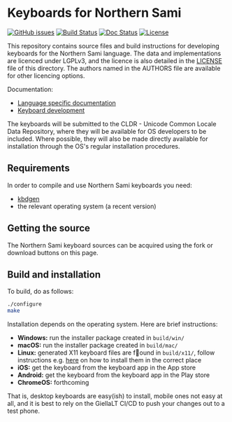 # Keyboards for Northern Sami

[![GitHub issues](https://img.shields.io/github/issues-raw/giellalt/keyboard-sme)](https://github.com/giellalt/keyboard-sme/issues)
[![Build Status](https://github.com/giellalt/keyboard-sme/workflows/Build%20Keyboards/badge.svg)](https://github.com/giellalt/keyboard-sme/actions)
[![Doc Status](https://github.com/giellalt/keyboard-sme/workflows/Build%20Docs/badge.svg)](https://github.com/giellalt/keyboard-sme/actions)
[![License](https://img.shields.io/github/license/giellalt/keyboard-sme)](https://github.com/giellalt/keyboard-sme/blob/main/LICENSE)

This repository contains source files and build instructions for
developing keyboards for the Northern Sami language. The data and
implementations are licenced under LGPLv3, and the licence is
also detailed in the [LICENSE](LICENSE) file of this directory. The authors named
in the AUTHORS file are available for other licencing options.

Documentation:

- [Language specific documentation](https://giellalt.github.io/keyboard-sme)
- [Keyboard development](https://giellalt.github.io/keyboards/Overview.html)

The keyboards will be submitted to the CLDR - Unicode Common Locale Data
Repository, where they will be available for OS developers to be
included. Where possible, they will also be made directly available for
installation through the OS's regular installation procedures.

## Requirements

In order to compile and use Northern Sami keyboards you need:

- [kbdgen](https://github.com/divvun/kbdgen)
- the relevant operating system (a recent version)

## Getting the source

The Northern Sami keyboard sources can be acquired using the fork or download
buttons on this page.

## Build and installation

To build, do as follows:

```sh
./configure
make
```

Installation depends on the operating system. Here are brief instructions:

- __Windows:__ run the installer package created in `build/win/`
- __macOS:__ run the installer package created in `build/mac/`
- __Linux:__ generated X11 keyboard files are found in `build/x11/`, follow
  instructions e.g.
  [here](https://paulguerin.medium.com/install-an-additional-keyboard-layout-on-x11-58e53aaef1e4)
  on how to install them in the correct place
- __iOS:__ get the keyboard from the keyboard app in the App store
- __Android:__ get the keyboard from the keyboard app in the Play store
- __ChromeOS:__ forthcoming

That is, desktop keyboards are easy(ish) to install, mobile ones not easy at all,
and it is best to rely on the GiellaLT CI/CD to push your changes out to a test phone.
